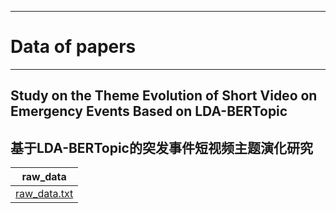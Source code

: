 ***
# Data of papers


***
## Study on the Theme Evolution of Short Video on Emergency Events Based on LDA-BERTopic
## 基于LDA-BERTopic的突发事件短视频主题演化研究

| raw_data                                                                                                    | 
|-------------------------------------------------------------------------------------------------------------|
| [raw_data.txt](A%20study%20of%20public%20sentiment%20in%20short%20videos%20of%20emergencies%2Fraw_data.txt) | 
